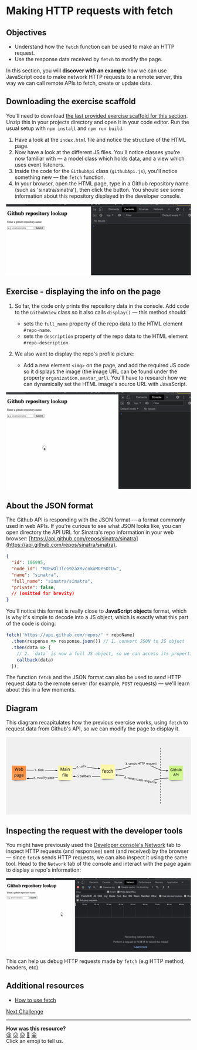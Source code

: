 # Making HTTP requests with fetch

## Objectives

 * Understand how the `fetch` function can be used to make an HTTP request.
 * Use the response data received by `fetch` to modify the page.

In this section, you will **discover with an example** how we can use JavaScript
code to make network HTTP requests to a remote server, this way we can call
remote APIs to fetch, create or update data.

## Downloading the exercise scaffold

You'll need to download [the last provided exercise scaffold for this
section](../resources/example-4.zip). Unzip this in your projects directory and
open it in your code editor. Run the usual setup with `npm install` and `npm run
build`.

1. Have a look at the `index.html` file and notice the structure of the HTML
   page.
2. Now have a look at the different JS files. You'll notice classes you're now
   familiar with — a model class which holds data, and a view which uses event
   listeners.
3. Inside the code for the `GithubApi` class (`githubApi.js`), you'll notice
   something new — the `fetch` function.
4. In your browser, open the HTML page, type in a Github repository name (such
   as 'sinatra/sinatra'), then click the button. You should see some information
   about this repository displayed in the developer console.

![Fetching github data](./resources/fetch-1.gif)

## Exercise - displaying the info on the page

1. So far, the code only prints the repository data in the console. Add code to
   the `GithubView` class so it also calls `display()` — this method should:
    * sets the `full_name` property of the repo data to the HTML element
      `#repo-name`.
    * sets the `description` property of the repo data to the HTML element
      `#repo-description`.

2. We also want to display the repo's profile picture:
    * Add a new element `<img>` on the page, and add the required JS code so it
      displays the image (the image URL can be found under the property
      `organization.avatar_url`). You'll have to research how we can dynamically
      set the HTML image's source URL with JavaScript.

![Fetching github data](./resources/fetch-2.gif)

## About the JSON format

The Github API is responding with the JSON format — a format commonly used in
web APIs. If you're curious to see what JSON looks like, you can open directory
the API URL for Sinatra's repo information in your web browser:
[https://api.github.com/repos/sinatra/sinatra](https://api.github.com/repos/sinatra/sinatra).

```json
{
  "id": 106995,
  "node_id": "MDEwOlJlcG9zaXRvcnkxMDY5OTU=",
  "name": "sinatra",
  "full_name": "sinatra/sinatra",
  "private": false,
  // (omitted for brevity)
}
```

You'll notice this format is really close to **JavaScript objects** format,
which is why it's simple to decode into a JS object, which is exactly what this
part of the code is doing:
```js
fetch('https://api.github.com/repos/' + repoName)
  .then(response => response.json()) // 1. convert JSON to JS object
  .then(data => {
    // 2. `data` is now a full JS object, so we can access its properties  
    callback(data)
  });
```

The function `fetch` and the JSON format can also be used to *send* HTTP request
data to the remote server (for example, `POST` requests) — we'll learn about
this in a few moments.

## Diagram

This diagram recapitulates how the previous exercise works, using `fetch` to
request data from Github's API, so we can modify the page to display it.

![Fetch diagram](./resources/fetch-diagram.png)

## Inspecting the request with the developer tools

You might have previously used the [Developer console's
Network](https://developer.chrome.com/docs/devtools/network/) tab to inspect
HTTP requests (and responses) sent (and received) by the browser — since `fetch`
sends HTTP requests, we can also inspect it using the same tool. Head to the
`Network` tab of the console and interact with the page again to display a
repo's information:

![Inspecting with the network tab](./resources/fetch-3.gif)

This can help us debug HTTP requests made by `fetch` (e.g HTTP method, headers,
etc).

## Additional resources

 * [How to use fetch](https://javascript.info/fetch)


[Next Challenge](16_connecting_to_server.md)

<!-- BEGIN GENERATED SECTION DO NOT EDIT -->

---

**How was this resource?**  
[😫](https://airtable.com/shrUJ3t7KLMqVRFKR?prefill_Repository=makersacademy/javascript-web-applications&prefill_File=contents/15_discovering_fetch.md&prefill_Sentiment=😫) [😕](https://airtable.com/shrUJ3t7KLMqVRFKR?prefill_Repository=makersacademy/javascript-web-applications&prefill_File=contents/15_discovering_fetch.md&prefill_Sentiment=😕) [😐](https://airtable.com/shrUJ3t7KLMqVRFKR?prefill_Repository=makersacademy/javascript-web-applications&prefill_File=contents/15_discovering_fetch.md&prefill_Sentiment=😐) [🙂](https://airtable.com/shrUJ3t7KLMqVRFKR?prefill_Repository=makersacademy/javascript-web-applications&prefill_File=contents/15_discovering_fetch.md&prefill_Sentiment=🙂) [😀](https://airtable.com/shrUJ3t7KLMqVRFKR?prefill_Repository=makersacademy/javascript-web-applications&prefill_File=contents/15_discovering_fetch.md&prefill_Sentiment=😀)  
Click an emoji to tell us.

<!-- END GENERATED SECTION DO NOT EDIT -->
